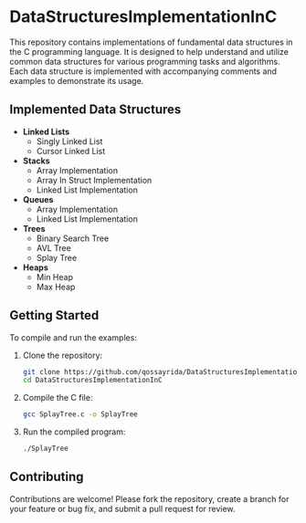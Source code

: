 # DataStructuresImplementationInC

This repository contains implementations of fundamental data structures in the C programming language. It is designed to help understand and utilize common data structures for various programming tasks and algorithms. Each data structure is implemented with accompanying comments and examples to demonstrate its usage.

## Implemented Data Structures

- **Linked Lists**
  - Singly Linked List
  - Cursor Linked List
- **Stacks**
  - Array Implementation
  - Array In Struct Implementation
  - Linked List Implementation
- **Queues**
  - Array Implementation
  - Linked List Implementation
- **Trees**
  - Binary Search Tree
  - AVL Tree
  - Splay Tree
- **Heaps**
  - Min Heap
  - Max Heap

## Getting Started

To compile and run the examples:

1. Clone the repository:
    ```sh
    git clone https://github.com/qossayrida/DataStructuresImplementationInC.git
    cd DataStructuresImplementationInC
    ```

2. Compile the C file:
    ```sh
    gcc SplayTree.c -o SplayTree
    ```

3. Run the compiled program:
    ```sh
    ./SplayTree
    ```

## Contributing

Contributions are welcome! Please fork the repository, create a branch for your feature or bug fix, and submit a pull request for review.


